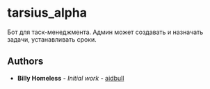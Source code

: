 # tarsius_alpha
Бот для таск-менеджмента. Админ может создавать и назначать задачи, устанавливать сроки.

## Authors

* **Billy Homeless** - *Initial work* - [aidbull](https://github.com/aidbull)

